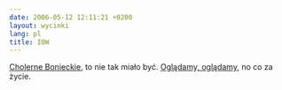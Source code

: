 ```yaml
---
date: 2006-05-12 12:11:21 +0200
layout: wycinki
lang: pl
title: IOW
---
```


[Cholerne Bonieckie](wycinki/iou.png 'moje teraz'), to nie tak miało być. [Oglądamy, oglądamy](http://dmr.art.pl/IOU/ 'I owe W.'), no co za życie.
